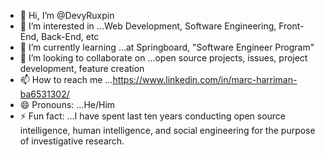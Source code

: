- 👋 Hi, I’m @DevyRuxpin
- 👀 I’m interested in ...Web Development, Software Engineering, Front-End, Back-End, etc
- 🌱 I’m currently learning ...at Springboard, "Software Engineer Program"
- 💞️ I’m looking to collaborate on ...open source projects, issues, project development, feature creation
- 📫 How to reach me ...https://www.linkedin.com/in/marc-harriman-ba6531302/
- 😄 Pronouns: ...He/Him
- ⚡ Fun fact: ...I have spent last ten years conducting open source intelligence, human intelligence, and social engineering for the purpose of investigative research.

<!---
DevyRuxpin/DevyRuxpin is a ✨ special ✨ repository because its `README.md` (this file) appears on your GitHub profile.
You can click the Preview link to take a look at your changes.
--->
